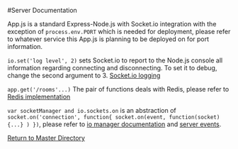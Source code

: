 #Server Documentation


App.js is a standard Express-Node.js with Socket.io integration with the exception of `process.env.PORT` which is needed for deployment, please refer to whatever service this App.js is planning to be deployed on for port information.

`io.set('log level', 2)` sets Socket.io to report to the Node.js console all information regarding connecting and disconnecting. To set it to debug, change the second argument to 3. [Socket.io logging](https://github.com/LearnBoost/Socket.IO/wiki/Configuring-Socket.IO)

`app.get('/rooms'...)` The pair of functions deals with Redis, please refer to [Redis implementation](https://github.com/satellite-game/Satellite/tree/dev/server/db)

`var socketManager and io.sockets.on` is an abstraction of `socket.on('connection', function{ socket.on(event, function(socket) {...} ) })`, please refer to [io manager documentation](https://github.com/satellite-game/Satellite/tree/dev/server/io) and [server events](https://github.com/satellite-game/Satellite/tree/dev/server/events).

[Return to Master Directory](https://github.com/satellite-game/Satellite)